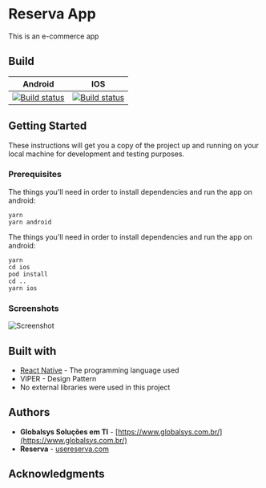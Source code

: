 # Reserva App

This is an e-commerce app

## Build
| Android | IOS |
| --- | ----------- |
| [![Build status](https://build.appcenter.ms/v0.1/apps/a0ab2042-6b86-4f0a-859e-dcfa4231b3a1/branches/main/badge)](https://appcenter.ms) | [![Build status](https://build.appcenter.ms/v0.1/apps/95f8d177-8f87-4153-bb63-c286b9e712e5/branches/main/badge)](https://appcenter.ms) |

## Getting Started

These instructions will get you a copy of the project up and running on your local machine for development and testing purposes.

### Prerequisites

The things you'll need in order to install dependencies and run the app on android:


```shell
yarn
yarn android
```

The things you'll need in order to install dependencies and run the app on android:

```shell
yarn
cd ios
pod install
cd ..
yarn ios
```

### Screenshots

![Screenshot](https://play-lh.googleusercontent.com/Ma1OmGcoMBAjTuV6FHcM5TZ4tK3bfdvjD_ICJs5zM5YDwu8ROiKd--FhXvTljbi6HQ=w1280-h976-rw)

## Built with

* [React Native](https://reactnative.dev/) - The programming language used
* VIPER - Design Pattern
* No external libraries were used in this project

## Authors

* **Globalsys Soluções em TI** - [https://www.globalsys.com.br/](https://www.globalsys.com.br/)
* **Reserva** - [usereserva.com](usereserva.com)

## Acknowledgments

